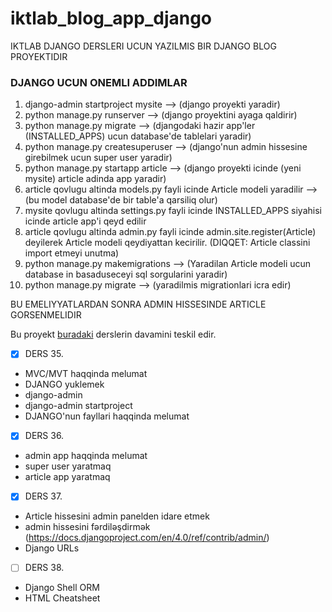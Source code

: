# iktlab_blog_app_django
IKTLAB DJANGO DERSLERI UCUN YAZILMIS BIR DJANGO BLOG PROYEKTIDIR 

### DJANGO UCUN ONEMLI ADDIMLAR
1. django-admin startproject mysite --> (django proyekti yaradir)
2. python manage.py runserver --> (django proyektini ayaga qaldirir)
3. python manage.py migrate --> (djangodaki hazir app'ler (INSTALLED_APPS) ucun database'de tablelari yaradir)
4. python manage.py createsuperuser --> (django'nun admin hissesine girebilmek ucun super user yaradir)
5. python manage.py startapp article --> (django proyekti icinde (yeni mysite) article adinda app yaradir)
6. article qovlugu altinda models.py fayli icinde Article modeli yaradilir --> (bu model database'de bir table'a qarsiliq olur)
7. mysite qovlugu altinda settings.py fayli icinde INSTALLED_APPS siyahisi icinde article app'i qeyd edilir
8. article qovlugu altinda admin.py fayli icinde admin.site.register(Article) deyilerek Article modeli qeydiyattan kecirilir. (DIQQET: Article classini import etmeyi unutma)
9. python manage.py makemigrations --> (Yaradilan Article modeli ucun database in basaduseceyi sql sorgularini yaradir)
10. python manage.py migrate --> (yaradilmis migrationlari icra edir)

BU EMELIYYATLARDAN SONRA ADMIN HISSESINDE ARTICLE GORSENMELIDIR



Bu proyekt [buradaki](https://github.com/aliyevorkhan/ikt_lab_python_module_1) derslerin davamini teskil edir.

- [x] DERS 35. <br>
* MVC/MVT haqqinda melumat
* DJANGO yuklemek
* django-admin
* django-admin startproject
* DJANGO'nun fayllari haqqinda melumat

- [x] DERS 36. <br>
* admin app haqqinda melumat
* super user yaratmaq
* article app yaratmaq

- [x] DERS 37. <br>
* Article hissesini admin panelden idare etmek
* admin hissesini fərdiləşdirmək (https://docs.djangoproject.com/en/4.0/ref/contrib/admin/)
* Django URLs

- [ ] DERS 38. <br>
* Django Shell ORM
* HTML Cheatsheet
